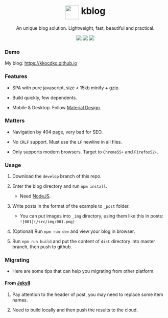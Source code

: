 <h1 align="center">
<img height="43" align="top" src="https://kkocdko.github.io/favicon.svg">
kblog
</h1>
<p align="center">
An unique blog solution. Lightweight, fast, beautiful and practical.
</p>
<p align="center">
<img src="https://img.shields.io/github/languages/code-size/kkocdko/kkocdko.github.io.svg?style=flat-square&color=4caf50">
<img src="https://img.shields.io/badge/code_style-standard-brightgreen.svg?style=flat-square&color=4caf50">
<img src="https://img.shields.io/github/license/kkocdko/kkocdko.github.io.svg?style=flat-square&color=4caf50">
</p>

### Demo

My blog: <https://kkocdko.github.io>

### Features

* SPA with pure javascript, size < 15kb minify + gzip.

* Build quickly, few dependents.

* Mobile & Desktop. Follow [Material Design](https://www.material.io).

### Matters

* Navigation by 404 page, very bad for SEO.

* No `CRLF` support. Must use the `LF` newline in all files.

* Only supports modern browsers. Target to `Chrome55+` and `Firefox52+`.

### Usage

1. Download the `develop` branch of this repo.

2. Enter the blog directory and run `npm install`.
    * Need [NodeJS](https://nodejs.org).

3. Write posts in the format of the example to `_post` folder.
    * You can put images into `_img` directory, using them like this in posts: `![001](/src/img/001.png)`

4. (Optional) Run `npm run dev` and view your blog in browser.

5. Run `npm run build` and put the content of `dist` directory into master branch, then push to github.

### Migrating

* Here are some tips that can help you migrating from other platform.

#### From [Jekyll](https://jekyllrb.com)

1. Pay attention to the header of post, you may need to replace some item names.

2. Need to build locally and then push the results to the cloud.
